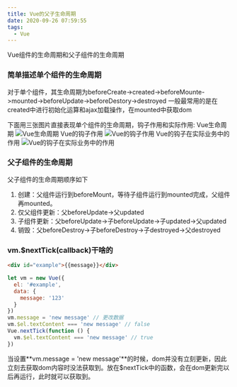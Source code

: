 ```yaml
---
title: Vue的父子生命周期
date: 2020-09-26 07:59:55
tags:
  - Vue
---
```


Vue组件的生命周期和父子组件的生命周期
<!--more-->

### 简单描述单个组件的生命周期

对于单个组件，其生命周期为beforeCreate->created->beforeMounte->mounted->beforeUpdate->beforeDestory->destroyed
一般最常用的是在created中进行初始化运算和ajax加载操作，在mounted中获取dom

下面用三张图片直接表现单个组件的生命周期，钩子作用和实际作用:
Vue生命周期
![Vue生命周期](https://gitee.com/assd12138/cdnpics/raw/master/img/VueLifeCycle.png)
Vue的钩子作用
![Vue的钩子作用](https://gitee.com/assd12138/cdnpics/raw/master/img/UseageOfLifeCycle.png)
Vue的钩子在实际业务中的作用
![Vue的钩子在实际业务中的作用](https://gitee.com/assd12138/cdnpics/raw/master/img/RealUsage.png)

### 父子组件的生命周期

父子组件的生命周期顺序如下

1. 创建：父组件运行到beforeMount，等待子组件运行到mounted完成，父组件再mounted。
2. 仅父组件更新：父beforeUpdate->父updated
3. 子组件更新：父beforeUpdate->子beforeUpdate->子updated->父updated
4. 销毁：父beforeDestroy->子beforeDestroy->子destroyed->父destroyed

### vm.$nextTick(callback)干啥的

```html
<div id="example">{{message}}</div>
```

```js
let vm = new Vue({
  el: '#example',
  data: {
    message: '123'
  }
})
vm.message = 'new message' // 更改数据
vm.$el.textContent === 'new message' // false
Vue.nextTick(function () {
  vm.$el.textContent === 'new message' // true
})
```

当设置**vm.message = 'new message'**的时候，dom并没有立刻更新，因此立刻去获取dom内容时没法获取到。放在$nextTick中的函数，会在dom更新完以后再运行，此时就可以获取到。
